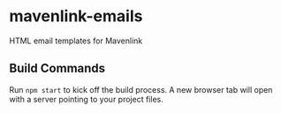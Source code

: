 # mavenlink-emails
HTML email templates for Mavenlink

## Build Commands

Run `npm start` to kick off the build process. A new browser tab will open with a server pointing to your project files.
